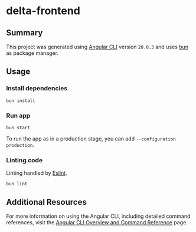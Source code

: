 # delta-frontend

## Summary
This project was generated using [Angular CLI](https://github.com/angular/angular-cli) version `20.0.3` and uses [bun](https://bun.sh/) as package manager.

## Usage

### Install dependencies

```
bun install
```

### Run app

```
bun start
```

To run the app as in a production stage, you can add `--configuration production`.

### Linting code
Linting handled by [Eslint](https://eslint.org).
```
bun lint
```

## Additional Resources

For more information on using the Angular CLI, including detailed command references, visit the [Angular CLI Overview and Command Reference](https://angular.dev/tools/cli) page.
